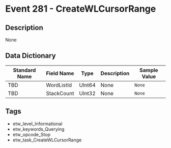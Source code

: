 # Event 281 - CreateWLCursorRange

## Description
None

## Data Dictionary
|Standard Name|Field Name|Type|Description|Sample Value|
|---|---|---|---|---|
|TBD|WordListId|UInt64|None|`None`|
|TBD|StackCount|UInt32|None|`None`|

## Tags
* etw_level_Informational
* etw_keywords_Querying
* etw_opcode_Stop
* etw_task_CreateWLCursorRange